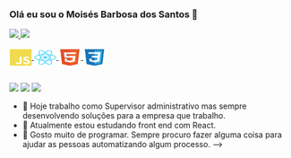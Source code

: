 ### Olá eu sou o Moisés Barbosa dos Santos 👋

 <div>
  <a href="https://github.com/IMoisasZ">
  <img height="180em" src="https://github-readme-stats.vercel.app/api?username=IMoisasZ&show_icons=true&theme=dark&include_all_commits=true&count_private=true"/>
  <img height="180em" src="https://github-readme-stats.vercel.app/api/top-langs/?username=IMoisasZ&layout=compact&langs_count=7&theme=dark"/>
</div>
<div style="display: inline_block"><br>
  <img align="center" alt="Moisas-Js" height="30" width="40" src="https://raw.githubusercontent.com/devicons/devicon/master/icons/javascript/javascript-plain.svg">
  <img align="center" alt="Moisas-React" height="30" width="40" src="https://raw.githubusercontent.com/devicons/devicon/master/icons/react/react-original.svg">
  <img align="center" alt="Moisas-HTML" height="30" width="40" src="https://raw.githubusercontent.com/devicons/devicon/master/icons/html5/html5-original.svg">
  <img align="center" alt="Moisas-CSS" height="30" width="40" src="https://raw.githubusercontent.com/devicons/devicon/master/icons/css3/css3-original.svg">
  
</div>
  
  ##
 
<div> 
  <a href="https://instagram.com/moisas10" target="_blank"><img src="https://img.shields.io/badge/-Instagram-%23E4405F?style=for-the-badge&logo=instagram&logoColor=white" target="_blank"></a>
  <a href = "mailto:mopri08@gmail.com"><img src="https://img.shields.io/badge/-Gmail-%23333?style=for-the-badge&logo=gmail&logoColor=white" target="_blank"></a>
  <a href="https://www.linkedin.com/in/moises-barbosa-dos-santos" target="_blank"><img src="https://img.shields.io/badge/-LinkedIn-%230077B5?style=for-the-badge&logo=linkedin&logoColor=white" target="_blank"></a> 
 
</div>

- 🔭 Hoje trabalho como Supervisor administrativo mas sempre desenvolvendo soluções para a empresa que trabalho.
- 🌱 Atualmente estou estudando front end com React.
- 💬 Gosto muito de programar. Sempre procuro fazer alguma coisa para ajudar as pessoas automatizando algum processo.
-->
